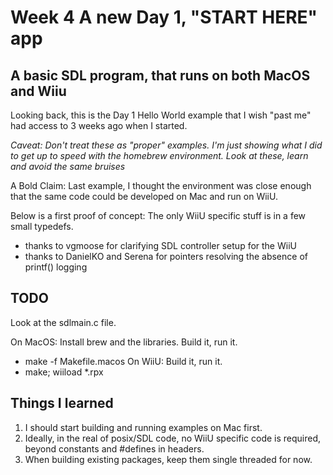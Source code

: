 # Week 4  A new Day 1, "START HERE" app 

## A basic SDL program, that runs on both MacOS and Wiiu

Looking back, this is the Day 1 Hello World example that I wish "past me" had access to 3 weeks ago when I started.

_Caveat: Don't treat these as "proper" examples.  I'm just showing what I did to get up to speed with the homebrew environment.  Look at these, learn and avoid the same bruises_


A Bold Claim: Last example, I thought the environment was close enough that the same code could be developed on Mac and run on WiiU.  

Below is a first proof of concept:  The only WiiU specific stuff is in
a few small typedefs.  

* thanks to vgmoose for clarifying SDL controller setup for the WiiU
* thanks to DanielKO and Serena for pointers resolving the absence of printf() logging


## TODO
Look at the sdlmain.c file.

On MacOS: Install brew and the libraries.   Build it, run it. 
* make -f Makefile.macos
On WiiU: Build it, run it. 
* make; wiiload *.rpx


## Things I learned
1. I should start building and running examples on Mac first.
2. Ideally, in the real of posix/SDL code, no WiiU specific code is required, beyond constants and #defines in headers.
3. When building existing packages, keep them single threaded for now.